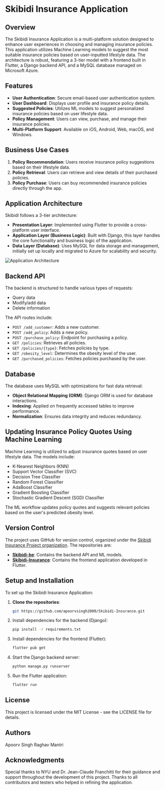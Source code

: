 # Skibidi Insurance Application

## Overview

The Skibidi Insurance Application is a multi-platform solution designed to enhance user experiences in choosing and managing insurance policies. This application utilizes Machine Learning models to suggest the most suitable insurance policies based on user-inputted lifestyle data. The architecture is robust, featuring a 3-tier model with a frontend built in Flutter, a Django backend API, and a MySQL database managed on Microsoft Azure.

## Features

- **User Authentication**: Secure email-based user authentication system.
- **User Dashboard**: Displays user profile and insurance policy details.
- **Suggested Policies**: Utilizes ML models to suggest personalized insurance policies based on user lifestyle data.
- **Policy Management**: Users can view, purchase, and manage their insurance policies.
- **Multi-Platform Support**: Available on iOS, Android, Web, macOS, and Windows.

## Business Use Cases

1. **Policy Recommendation**: Users receive insurance policy suggestions based on their lifestyle data.
2. **Policy Retrieval**: Users can retrieve and view details of their purchased policies.
3. **Policy Purchase**: Users can buy recommended insurance policies directly through the app.

## Application Architecture

Skibidi follows a 3-tier architecture:

- **Presentation Layer**: Implemented using Flutter to provide a cross-platform user interface.
- **Application Layer (Business Logic)**: Built with Django, this layer handles the core functionality and business logic of the application.
- **Data Layer (Database)**: Uses MySQL for data storage and management, initially set up locally and migrated to Azure for scalability and security.

![Application Architecture](https://path/to/architecture/diagram)

## Backend API

The backend is structured to handle various types of requests:

- Query data
- Modify/add data
- Delete information

The API routes include:

- `POST /add_customer`: Adds a new customer.
- `POST /add_policy`: Adds a new policy.
- `POST /purchase_policy`: Endpoint for purchasing a policy.
- `GET /policies`: Retrieves all policies.
- `GET /policies/{type}`: Fetches policies by type.
- `GET /obesity_level`: Determines the obesity level of the user.
- `GET /purchased_policies`: Fetches policies purchased by the user.

## Database

The database uses MySQL with optimizations for fast data retrieval:

- **Object Relational Mapping (ORM)**: Django ORM is used for database interactions.
- **Indexing**: Applied on frequently accessed tables to improve performance.
- **Normalization**: Ensures data integrity and reduces redundancy.

## Updating Insurance Policy Quotes Using Machine Learning

Machine Learning is utilized to adjust insurance quotes based on user lifestyle data. The models include:

- K-Nearest Neighbors (KNN)
- Support Vector Classifier (SVC)
- Decision Tree Classifier
- Random Forest Classifier
- AdaBoost Classifier
- Gradient Boosting Classifier
- Stochastic Gradient Descent (SGD) Classifier

The ML workflow updates policy quotes and suggests relevant policies based on the user's predicted obesity level.

## Version Control

The project uses GitHub for version control, organized under the [Skibidi Insurance Project organization](https://github.com/orgs/Skibidi-Insurance-Project/repositories). The repositories are:

- **[Skibidi-be](https://github.com/Skibidi-Insurance-Project/Skibidi-be)**: Contains the backend API and ML models.
- **[Skibidi-Insurance](https://github.com/Skibidi-Insurance-Project/Skibidi-Insurance)**: Contains the frontend application developed in Flutter.

## Setup and Installation

To set up the Skibidi Insurance Application:

1. **Clone the repositories**:
   ```bash
   git https://github.com/apoorvsingh2000/Skibidi-Insurance.git

2. Install dependencies for the backend (Django):
   ```bash
   pip install -r requirements.txt
   
3. Install dependencies for the frontend (Flutter):
   ```bash
   flutter pub get
   
4. Start the Django backend server:
   ```bash
   python manage.py runserver
   
5. Run the Flutter application:
   ```bash
   flutter run

## License
This project is licensed under the MIT License - see the LICENSE file for details.

## Authors
Apoorv Singh
Raghav Mantri

## Acknowledgments
Special thanks to NYU and Dr. Jean-Claude Franchitti for their guidance and support throughout the development of this project.
Thanks to all contributors and testers who helped in refining the application.
